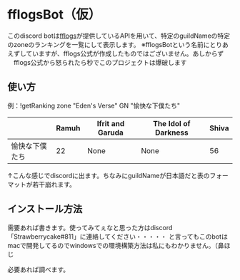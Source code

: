 # fflogsBot（仮）

このdiscord botは[fflogs](https://www.fflogs.com/)が提供しているAPIを用いて、特定のguildNameの特定のzoneのランキングを一覧にして表示します。
※fflogsBotという名前にとりあえずしていますが、fflogs公式が作成したものではございません。あしからず
　fflogs公式から怒られたら秒でこのプロジェクトは爆破します

## 使い方

例：!getRanking zone "Eden's Verse" GN "愉快な下僕たち"
　　 

|                | Ramuh | Ifrit and Garuda | The Idol of Darkness | Shiva |
----------------|-------|------------------|----------------------|-------|
| 愉快な下僕たち    |   22  |       None       |         None         |   56  |

↑こんな感じでdiscordに出ます。ちなみにguildNameが日本語だと表のフォーマットが若干崩れます。

## インストール方法

需要あれば書きます。使ってみてぇなと思った方はdiscord「Strawberrycake#811」に連絡してください・・・・・
と言ってもこのbotはmacで開発してるのでwindowsでの環境構築方法は私にもわかりません。（鼻ほじ

必要あれば調べます。
